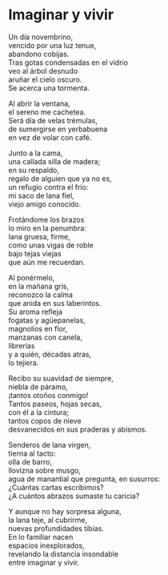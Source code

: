 # Imaginar y vivir

Un día novembrino,<br/>
vencido por una luz tenue,<br/>
abandono cobijas.<br/>
Tras gotas condensadas en el vidrio<br/>
veo al árbol desnudo<br/>
aruñar el cielo oscuro.<br/>
Se acerca una tormenta.

Al abrir la ventana,<br/>
el sereno me cachetea.<br/>
Será día de velas trémulas,<br/>
de sumergirse en yerbabuena<br/>
en vez de volar con café.

Junto a la cama,<br/>
una callada silla de madera;<br/>
en su respaldo,<br/>
regalo de alguien que ya no es,<br/>
un refugio contra el frio:<br/>
mi saco de lana fiel,<br/>
viejo amigo conocido.

Frotándome los brazos<br/>
lo miro en la penumbra:<br/>
lana gruesa, firme,<br/>
como unas vigas de roble<br/>
bajo tejas viejas<br/>
que aún me recuerdan.

Al ponérmelo,<br/>
en la mañana gris,<br/>
reconozco la calma<br/>
que anida en sus laberintos.<br/>
Su aroma refleja<br/>
fogatas y agüepanelas,<br/>
magnolios en flor,<br/>
manzanas con canela,<br/>
librerías<br/>
y a quién, décadas atras,<br/>
lo tejiera.

Recibo su suavidad de siempre,<br/>
niebla de páramo,<br/>
¡tantos otoños conmigo!<br/>
Tantos paseos, hojas secas,<br/>
con él a la cintura;<br/>
tantos copos de nieve<br/>
desvanecidos en sus praderas y abismos.

Senderos de lana virgen,<br/>
tierna al tacto:<br/>
olla de barro,<br/>
llovizna sobre musgo,<br/>
agua de manantial que pregunta, en susurros:<br/>
¿Cuántas cartas escribimos?<br/>
¿A cuántos abrazos sumaste tu caricia?

Y aunque no hay sorpresa alguna,<br/>
la lana teje, al cubrirme,<br/>
nuevas profundidades tibias.<br/>
En lo familiar nacen<br/>
espacios inexplorados,<br/>
revelando la distancia insondable<br/>
entre imaginar y vivir.
